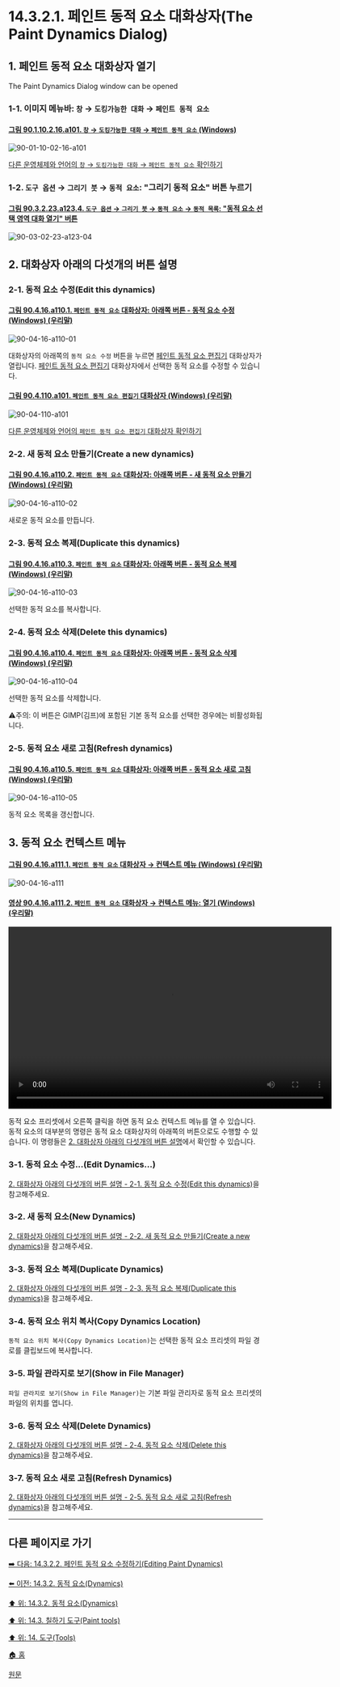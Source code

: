 # 14.3.2.1. 페인트 동적 요소 대화상자(The Paint Dynamics Dialog)

<a id="14-03-02-01-s1"></a>

## 1. 페인트 동적 요소 대화상자 열기
The Paint Dynamics Dialog window can be opened

### 1-1. 이미지 메뉴바: `창` → `도킹가능한 대화` → `페인트 동적 요소`

<a id="90-01-10-02-16-a101"></a>

#### [그림 90.1.10.2.16.a101. `창` → `도킹가능한 대화` → `페인트 동적 요소` (Windows)](./90-01-10-02-16-paint_dynamics.md#90-01-10-02-16-a101)
![90-01-10-02-16-a101](https://github.com/wonder13662/gimp/assets/15767104/27bdc78f-c908-413a-adda-6271b0288271)

[다른 운영체제와 언어의 `창` → `도킹가능한 대화` → `페인트 동적 요소` 확인하기](./90-01-10-02-16-paint_dynamics.md#90-01-10-02-16-a102)

### 1-2. `도구 옵션` → `그리기 붓` → `동적 요소`: "그리기 동적 요소" 버튼 누르기

<a id="90-03-02-23-a123-04"></a>

#### [그림 90.3.2.23.a123.4. `도구 옵션` → `그리기 붓` → `동적 요소` → `동적 목록`: "동적 요소 선택 영역 대화 열기" 버튼](./90-03-02-23-paintbrush.md#90-03-02-23-a123-04)
![90-03-02-23-a123-04](https://github.com/wonder13662/gimp/assets/15767104/cb76f3b5-41e0-4aed-9f74-cff45c879355)

<a id="14-03-02-01-s2"></a>

## 2. 대화상자 아래의 다섯개의 버튼 설명

<a id="14-03-02-01-s2-01"></a>

### 2-1. 동적 요소 수정(Edit this dynamics)

<a id="90-04-16-a110-01"></a>

#### [그림 90.4.16.a110.1. `페인트 동적 요소` 대화상자: 아래쪽 버튼 - 동적 요소 수정 (Windows) (우리말)](./90-04-16-paint_dynamics.md#90-04-16-a110-01)
![90-04-16-a110-01](https://github.com/wonder13662/gimp/assets/15767104/345d1f19-1fc9-484b-b8f1-5d6baa05cbe2)

대화상자의 아래쪽의 `동적 요소 수정` 버튼을 누르면 [페인트 동적 요소 편집기](./14-03-02-02-editing_paint_dynamics.md) 대화상자가 열립니다. [페인트 동적 요소 편집기](./14-03-02-02-editing_paint_dynamics.md) 대화상자에서 선택한 동적 요소를 수정할 수 있습니다.

<a id="90-04-110-a101"></a>

#### [그림 90.4.110.a101. `페인트 동적 요소 편집기` 대화상자 (Windows) (우리말)](./90-04-110-paint_dynamic_editor.md#90-04-110-a101)
![90-04-110-a101](https://github.com/wonder13662/gimp/assets/15767104/32cefec8-31ee-4077-85a1-9421ecb0f7fe)

[다른 운영체제와 언어의 `페인트 동적 요소 편집기` 대화상자 확인하기](./90-04-110-paint_dynamic_editor.md#90-04-110-a102)

<a id="14-03-02-01-s2-02"></a>

### 2-2. 새 동적 요소 만들기(Create a new dynamics)

<a id="90-04-16-a110-02"></a>

#### [그림 90.4.16.a110.2. `페인트 동적 요소` 대화상자: 아래쪽 버튼 - 새 동적 요소 만들기 (Windows) (우리말)](./90-04-16-paint_dynamics.md#90-04-16-a110-02)
![90-04-16-a110-02](https://github.com/wonder13662/gimp/assets/15767104/ca835bcf-fe66-40de-8eb5-a1f3a06103ff)

새로운 동적 요소를 만듭니다.

<a id="14-03-02-01-s2-03"></a>

### 2-3. 동적 요소 복제(Duplicate this dynamics)

<a id="90-04-16-a110-03"></a>

#### [그림 90.4.16.a110.3. `페인트 동적 요소` 대화상자: 아래쪽 버튼 - 동적 요소 복제 (Windows) (우리말)](./90-04-16-paint_dynamics.md#90-04-16-a110-03)
![90-04-16-a110-03](https://github.com/wonder13662/gimp/assets/15767104/f8b1d090-6f0a-430b-80a1-124d8a658281)

선택한 동적 요소를 복사합니다.

<a id="14-03-02-01-s2-04"></a>

### 2-4. 동적 요소 삭제(Delete this dynamics)

<a id="90-04-16-a110-04"></a>

#### [그림 90.4.16.a110.4. `페인트 동적 요소` 대화상자: 아래쪽 버튼 - 동적 요소 삭제 (Windows) (우리말)](./90-04-16-paint_dynamics.md#90-04-16-a110-04)
![90-04-16-a110-04](https://github.com/wonder13662/gimp/assets/15767104/3032dbad-e115-4995-8f38-890d12240824)

선택한 동적 요소를 삭제합니다.

⚠️주의: 이 버튼은 GIMP(김프)에 포함된 기본 동적 요소를 선택한 경우에는 비활성화됩니다.

<a id="14-03-02-01-s2-05"></a>

### 2-5. 동적 요소 새로 고침(Refresh dynamics)

<a id="90-04-16-a110-05"></a>

#### [그림 90.4.16.a110.5. `페인트 동적 요소` 대화상자: 아래쪽 버튼 - 동적 요소 새로 고침 (Windows) (우리말)](./90-04-16-paint_dynamics.md#90-04-16-a110-05)
![90-04-16-a110-05](https://github.com/wonder13662/gimp/assets/15767104/cc56a61f-e71c-421b-b311-ec7abf2cc29d)

동적 요소 목록을 갱신합니다.

<a id="14-03-02-01-s3"></a>

## 3. 동적 요소 컨텍스트 메뉴

<a id="90-04-16-a111-01"></a>

#### [그림 90.4.16.a111.1. `페인트 동적 요소` 대화상자 → 컨텍스트 메뉴 (Windows) (우리말)](./90-04-16-paint_dynamics.md#90-04-16-a111-01)
![90-04-16-a111](https://github.com/wonder13662/gimp/assets/15767104/f418a746-601a-43ff-b827-c242d010a061)

<a id="90-04-16-a111-02"></a>

#### [영상 90.4.16.a111.2. `페인트 동적 요소` 대화상자 → 컨텍스트 메뉴: 열기 (Windows) (우리말)](./90-04-16-paint_dynamics.md#90-04-16-a111-02)
<video controls="controls" width="640" height="360" src="https://github.com/wonder13662/gimp/assets/15767104/261d67fa-6538-4e9a-88ee-28d172d6e901"></video>

동적 요소 프리셋에서 오른쪽 클릭을 하면 동적 요소 컨텍스트 메뉴를 열 수 있습니다. 동적 요소의 대부분의 명령은 동적 요소 대화상자의 아래쪽의 버튼으로도 수행할 수 있습니다. 이 명령들은 [2. 대화상자 아래의 다섯개의 버튼 설명](./14-03-02-01-the_paint_dynamics_dialog.md#14-03-02-01-s2)에서 확인할 수 있습니다.

### 3-1. 동적 요소 수정...(Edit Dynamics...)

[2. 대화상자 아래의 다섯개의 버튼 설명 - 2-1. 동적 요소 수정(Edit this dynamics)](./14-03-02-01-the_paint_dynamics_dialog.md#14-03-02-01-s2-01)을 참고해주세요.

### 3-2. 새 동적 요소(New Dynamics)

[2. 대화상자 아래의 다섯개의 버튼 설명 - 2-2. 새 동적 요소 만들기(Create a new dynamics)](./14-03-02-01-the_paint_dynamics_dialog.md#14-03-02-01-s2-02)을 참고해주세요.

### 3-3. 동적 요소 복제(Duplicate Dynamics)

[2. 대화상자 아래의 다섯개의 버튼 설명 - 2-3. 동적 요소 복제(Duplicate this dynamics)](./14-03-02-01-the_paint_dynamics_dialog.md#14-03-02-01-s2-03)을 참고해주세요.

### 3-4. 동적 요소 위치 복사(Copy Dynamics Location)
`동적 요소 위치 복사(Copy Dynamics Location)`는 선택한 동적 요소 프리셋의 파일 경로를 클립보드에 복사합니다.

### 3-5. 파일 관라지로 보기(Show in File Manager)
`파일 관라지로 보기(Show in File Manager)`는 기본 파일 관리자로 동적 요소 프리셋의 파일의 위치를 엽니다.

### 3-6. 동적 요소 삭제(Delete Dynamics)

[2. 대화상자 아래의 다섯개의 버튼 설명 - 2-4. 동적 요소 삭제(Delete this dynamics)](./14-03-02-01-the_paint_dynamics_dialog.md#14-03-02-01-s2-04)을 참고해주세요.

### 3-7. 동적 요소 새로 고침(Refresh Dynamics)

[2. 대화상자 아래의 다섯개의 버튼 설명 - 2-5. 동적 요소 새로 고침(Refresh dynamics)](./14-03-02-01-the_paint_dynamics_dialog.md#14-03-02-01-s2-05)을 참고해주세요.

***

## 다른 페이지로 가기

[➡️ 다음: 14.3.2.2. 페인트 동적 요소 수정하기(Editing Paint Dynamics)](./14-03-02-02-editing_paint_dynamics.md)

[⬅️ 이전: 14.3.2. 동적 요소(Dynamics)](./14-03-02-00-dynamics.md)

[⬆️ 위: 14.3.2. 동적 요소(Dynamics)](./14-03-02-00-dynamics.md)

[⬆️ 위: 14.3. 칠하기 도구(Paint tools)](./14-03-00-paint_tools.md)

[⬆️ 위: 14. 도구(Tools)](./14-00-tools.md)

[🏠 홈](./00-home.md)

[원문](https://docs.gimp.org/2.10/ko/gimp-tools-paint.html#idm12094)
